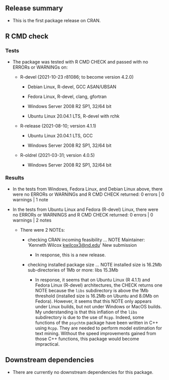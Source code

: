 ## Release summary

* This is the first package release on CRAN.

## R CMD check

### Tests

* The package was tested with R CMD CHECK and passed with no ERRORs or WARNINGs
  on:

  * R-devel (2021-10-23 r81086; to become version 4.2.0)
    
    * Debian Linux, R-devel, GCC ASAN/UBSAN
    
    * Fedora Linux, R-devel, clang, gfortran
    
    * Windows Server 2008 R2 SP1, 32/64 bit
    
    * Ubuntu Linux 20.04.1 LTS, R-devel with rchk

  * R-release (2021-08-10; version 4.1.1)
  
    * Ubuntu Linux 20.04.1 LTS, GCC
    
    * Windows Server 2008 R2 SP1, 32/64 bit

  * R-oldrel (2021-03-31; version 4.0.5)
  
    * Windows Server 2008 R2 SP1, 32/64 bit

### Results

* In the tests from Windows, Fedora Linux, and Debian Linux above, there were no
  ERRORs or WARNINGs and R CMD CHECK returned:
  0 errors | 0 warnings | 1 note

* In the tests from Ubuntu Linux and Fedora (R-devel) Linux, there were no ERRORs or
  WARNINGS and R CMD CHECK returned: 0 errors | 0 warnings | 2 notes

  * There were 2 NOTEs:
    
    * checking CRAN incoming feasibility ... NOTE
      Maintainer: 'Kenneth Wilcox <kwilcox3@nd.edu>'
      New submission

      * In response, this is a new release.

    * checking installed package size ... NOTE
      installed size is 16.2Mb
      sub-directories of 1Mb or more:
        libs  15.3Mb

      * In response, it seems that on Ubuntu Linux (R 4.1.1) and Fedora
        Linux (R-devel) architectures, the
        CHECK returns one NOTE because the `libs` subdirectory is above the 1Mb
        threshold (installed size is 16.2Mb on Ubuntu and 8.0Mb on Fedora).
        However, it seems that this NOTE only appears under Linux builds, but
        not under Windows or MacOS builds. My understanding is that this
        inflation of the `libs` subdirectory is due to the use of `Rcpp`.
        Indeed, some functions of the `psychtm` package have been written in C++
        using `Rcpp`. They are needed to perform model estimation for text
        mining. Without the speed improvements gained from those C++ functions,
        this package would become impractical.

## Downstream dependencies

* There are currently no downstream dependencies for this package.
